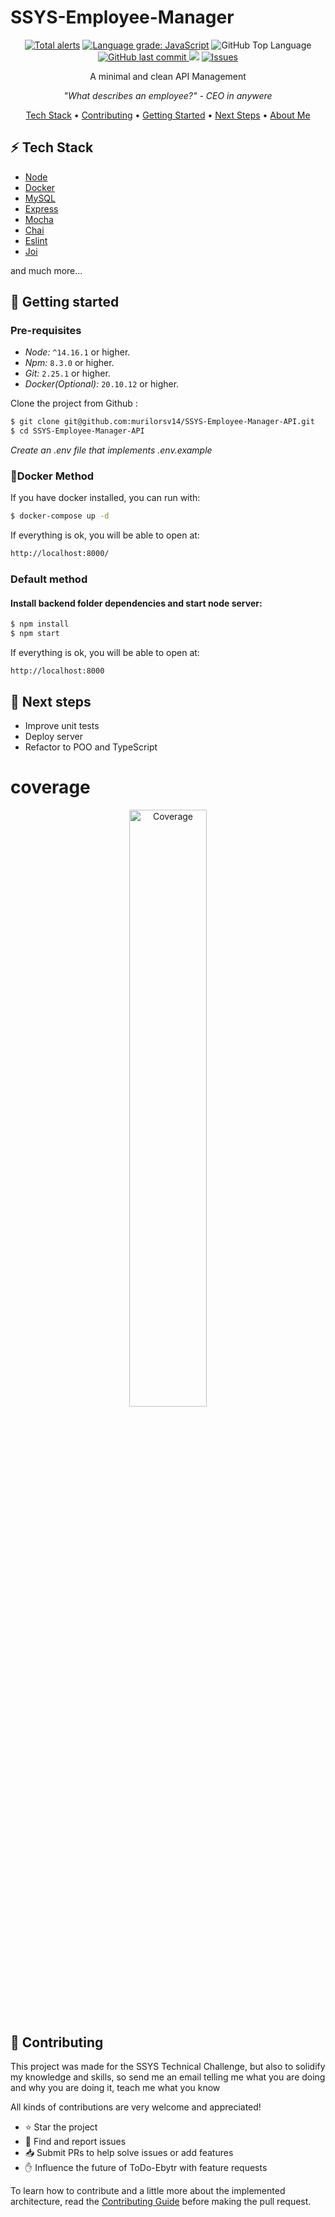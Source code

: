 # SSYS-Employee-Manager

<p align="center">
  <a href="https://lgtm.com/projects/g/murilorsv14/SSYS-Employee-Manager-API/alerts/"><img alt="Total alerts" src="https://img.shields.io/lgtm/alerts/g/murilorsv14/SSYS-Employee-Manager-API.svg?logo=lgtm&logoWidth=18"/></a>
  <a href="https://lgtm.com/projects/g/murilorsv14/SSYS-Employee-Manager-API/context:javascript"><img alt="Language grade: JavaScript" src="https://img.shields.io/lgtm/grade/javascript/g/murilorsv14/SSYS-Employee-Manager-API.svg?logo=lgtm&logoWidth=18"/></a>
  <img alt="GitHub Top Language" src="https://img.shields.io/github/languages/top/murilorsv14/SSYS-Employee-Manager-API?color=6E40C9">
  <a href="https://github.com/murilorsv14/SSYS-Employee-Manager-API/commits/main">
    <img alt="GitHub last commit" src="https://img.shields.io/github/last-commit/murilorsv14/SSYS-Employee-Manager-API?color=6E40C9">
  </a>
  <a href="https://opensource.org/licenses/MIT"><img
src="https://img.shields.io/badge/License-MIT-yellow.svg" /></a>
  <a href="https://github.com/murilorsv14/SSYS-Employee-Manager-API/issues"><img src="https://camo.githubusercontent.com/b9825004b96d28bb7ed515dc3d7c3a3aa3800b3211ef8a7f32820c0019a24e29/68747470733a2f2f696d672e736869656c64732e696f2f6769746875622f6973737565732f74657277616e6572696b2f5363726f6c6c547269676765722e737667" alt="Issues" data-canonical-src="https://img.shields.io/github/issues/murilorsv14/SSYS-Employee-Manager-API.svg" style="max-width: 100%;"></a>
</p>

<p align="center">A minimal and clean API Management</p>

<p align="center"><i>"What describes an employee?" - CEO in anywere</i> </p>

<p align="center">
  <a href="#zap-tech-stack">Tech Stack</a> •
  <a href="#handshake-contributing">Contributing</a> •
  <a href="#-getting-started">Getting Started</a> •
  <a href="#-next-steps">Next Steps</a> •
  <a href="https://github.com/murilorsv14">About Me</a>
</p>

## :zap: **Tech Stack**

- [Node](https://nodejs.org/en/)
- [Docker](https://www.docker.com/)
- [MySQL](https://www.mysql.com/)
- [Express](https://expressjs.com/)
- [Mocha](https://mochajs.org/)
- [Chai](https://www.chaijs.com/)
- [Eslint](https://eslint.org/)
- [Joi](https://joi.dev/)

and much more...

## 🏃 Getting started

### Pre-requisites

- _Node:_ `^14.16.1` or higher.
- _Npm:_ `8.3.0` or higher.
- _Git:_ `2.25.1` or higher.
- _Docker(Optional):_ `20.10.12` or higher.

Clone the project from Github :

```sh
$ git clone git@github.com:murilorsv14/SSYS-Employee-Manager-API.git
$ cd SSYS-Employee-Manager-API
```

*Create an .env file that implements .env.example*

### :whale:Docker Method

If you have docker installed, you can run with:

```sh
$ docker-compose up -d
```

If everything is ok, you will be able to open at:

```bash
http://localhost:8000/
```

### Default method

#### Install backend folder dependencies and start node server:

```sh
$ npm install
$ npm start
```

If everything is ok, you will be able to open at:

```bash3000
http://localhost:8000
```


## 👣 Next steps

- Improve unit tests
- Deploy server
- Refactor to POO and TypeScript

# coverage
<p align="center">
    <img src="https://github.com/murilorsv14/SSYS-Employee-Manager-API/blob/main/coverage.png?raw=true" width="49.5%" heigth="50%" title="Coverage">
</p>

## :handshake: **Contributing**

This project was made for the SSYS Technical Challenge, but also to solidify my knowledge and skills, so send me an email telling me what you are doing and why you are doing it, teach me what you know

All kinds of contributions are very welcome and appreciated!

- ⭐️ Star the project
- 🐛 Find and report issues
- 📥 Submit PRs to help solve issues or add features
- ✋ Influence the future of ToDo-Ebytr with feature requests

To learn how to contribute and a little more about the implemented architecture, read the [Contributing Guide](/CONTRIBUTION.md) before making the pull request.
